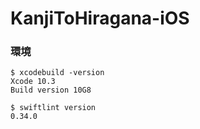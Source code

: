 # KanjiToHiragana-iOS

### 環境
~~~
$ xcodebuild -version
Xcode 10.3
Build version 10G8

$ swiftlint version
0.34.0
~~~
